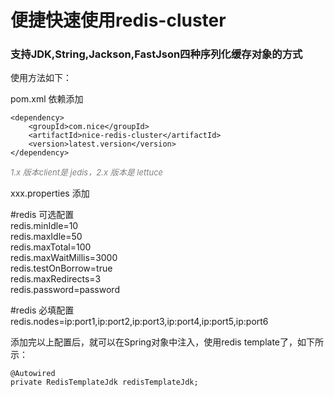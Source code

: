
# 便捷快速使用redis-cluster
### 支持JDK,String,Jackson,FastJson四种序列化缓存对象的方式

使用方法如下：

pom.xml 依赖添加

    <dependency>
        <groupId>com.nice</groupId>
        <artifactId>nice-redis-cluster</artifactId>
        <version>latest.version</version>
    </dependency>

<font color=gray size=2>*1.x 版本client是 jedis，2.x 版本是 lettuce*</font>

xxx.properties 添加

#redis 可选配置<br/>
redis.minIdle=10<br/>
redis.maxIdle=50<br/>
redis.maxTotal=100<br/>
redis.maxWaitMillis=3000<br/>
redis.testOnBorrow=true<br/>
redis.maxRedirects=3<br/>
redis.password=password<br/>

#redis 必填配置<br/>
redis.nodes=ip:port1,ip:port2,ip:port3,ip:port4,ip:port5,ip:port6<br/>

添加完以上配置后，就可以在Spring对象中注入，使用redis template了，如下所示：

    @Autowired
	private RedisTemplateJdk redisTemplateJdk;


